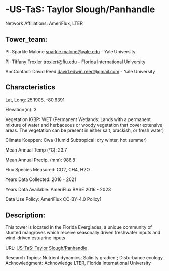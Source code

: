 # -US-TaS: Taylor Slough/Panhandle
Network Affiliations: 	AmeriFlux, LTER

## Tower_team:
PI: 	Sparkle Malone sparkle.malone@yale.edu - Yale University

PI: 	Tiffany Troxler troxlert@fiu.edu - Florida International University

AncContact: 	David Reed david.edwin.reed@gmail.com - Yale University


## Characteristics
Lat, Long: 	25.1908, -80.6391

Elevation(m): 	3

Vegetation IGBP: 	WET (Permanent Wetlands: Lands with a permanent mixture of water and herbaceous or woody vegetation that cover extensive areas. The vegetation can be present in either salt, brackish, or fresh water)

Climate Koeppen: 	Cwa (Humid Subtropical: dry winter, hot summer)

Mean Annual Temp (°C): 	23.7

Mean Annual Precip. (mm): 	986.8

Flux Species Measured: 	CO2, CH4, H2O

Years Data Collected: 	2016 - 2021

Years Data Available:	AmeriFlux BASE 2016 - 2023

Data Use Policy:	AmeriFlux CC-BY-4.0 Policy1

## Description: 	
 	
This tower is located in the Florida Everglades, a unique community of stunted mangroves which receive seasonally driven freshwater inputs and wind-driven estuarine inputs

URL: 	[US-TaS: Taylor Slough/Panhandle](https://ameriflux.lbl.gov/sites/siteinfo/US-TaS#overview)

Research Topics: 	Nutrient dynamics; Salinity gradient; Disturbance ecology
Acknowledgment: 	Acknowledge LTER, Florida International University
